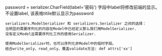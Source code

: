 
password = serializer.CharField(label='密码')
字段中label将修改前端的显示。不设置label, 该表格titile默认显示为password

    serializers.ModelSerializer 和 serializers.Serializer 之间的选择：
    当明显的需要序列化的内容在Model中已经定义那么我们用ModelSerializer.
    没有定义Model且需要序列化工作的使用Serializer.

    使用ModelSerializer时，也可以序列化非Model中的临时字段。
    结合write_only、read_only、覆盖validate方法: def attrs['xx']
